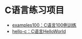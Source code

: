 # C语言练习项目

- [examples100：C语言100例训练](https://github.com/ChenYikunReal/c_training/tree/master/projects/examples100)
- [hello-c：C语言HelloWorld](https://github.com/ChenYikunReal/c_training/tree/master/projects/hello-c)